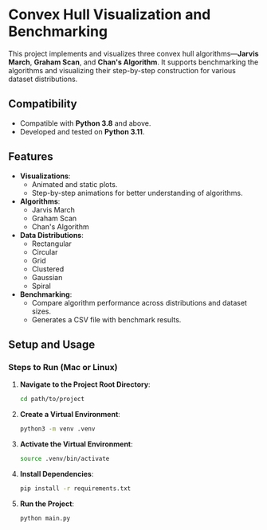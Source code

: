 # Convex Hull Visualization and Benchmarking

This project implements and visualizes three convex hull algorithms—**Jarvis March**, **Graham Scan**, and **Chan's Algorithm**. It supports benchmarking the algorithms and visualizing their step-by-step construction for various dataset distributions.

## Compatibility
- Compatible with **Python 3.8** and above.
- Developed and tested on **Python 3.11**.

## Features
- **Visualizations**:
  - Animated and static plots.
  - Step-by-step animations for better understanding of algorithms.
- **Algorithms**:
  - Jarvis March
  - Graham Scan
  - Chan's Algorithm
- **Data Distributions**:
  - Rectangular
  - Circular
  - Grid
  - Clustered
  - Gaussian
  - Spiral
- **Benchmarking**:
  - Compare algorithm performance across distributions and dataset sizes.
  - Generates a CSV file with benchmark results.

## Setup and Usage

### Steps to Run (Mac or Linux)
1. **Navigate to the Project Root Directory**:
   ```bash
   cd path/to/project
   ```

2. **Create a Virtual Environment**:
   ```bash
   python3 -m venv .venv
   ```

3. **Activate the Virtual Environment**:
   ```bash
   source .venv/bin/activate
   ```

4. **Install Dependencies**:
   ```bash
   pip install -r requirements.txt
   ```

5. **Run the Project**:
   ```bash
   python main.py
   ```

